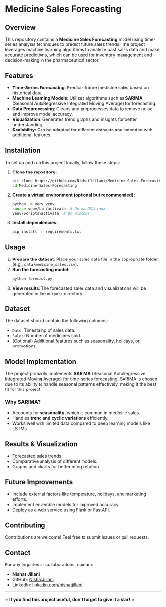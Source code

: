 # Medicine Sales Forecasting

## Overview
This repository contains a **Medicine Sales Forecasting** model using time-series analysis techniques to predict future sales trends. The project leverages machine learning algorithms to analyze past sales data and make accurate predictions, which can be used for inventory management and decision-making in the pharmaceutical sector.

## Features
- **Time-Series Forecasting**: Predicts future medicine sales based on historical data.
- **Machine Learning Models**: Utilizes algorithms such as **SARIMA** (Seasonal AutoRegressive Integrated Moving Average) for forecasting.
- **Data Preprocessing**: Cleans and preprocesses data to remove noise and improve model accuracy.
- **Visualization**: Generates trend graphs and insights for better understanding.
- **Scalability**: Can be adapted for different datasets and extended with additional features.

## Installation
To set up and run this project locally, follow these steps:

1. **Clone the repository:**
   ```bash
   git clone https://github.com/NishatJillani/Medicine-Sales-Forecasting.git
   cd Medicine-Sales-Forecasting
   ```

2. **Create a virtual environment (optional but recommended):**
   ```bash
   python -m venv venv
   source venv/bin/activate  # On macOS/Linux
   venv\Scripts\activate  # On Windows
   ```

3. **Install dependencies:**
   ```bash
   pip install -r requirements.txt
   ```

## Usage
1. **Prepare the dataset**: Place your sales data file in the appropriate folder (e.g., `data/medicine_sales.csv`).
2. **Run the forecasting model**:
   ```bash
   python forecast.py
   ```
3. **View results**: The forecasted sales data and visualizations will be generated in the `output/` directory.

## Dataset
The dataset should contain the following columns:
- `Date`: Timestamp of sales data.
- `Sales`: Number of medicines sold.
- (Optional) Additional features such as seasonality, holidays, or promotions.

## Model Implementation
The project primarily implements **SARIMA** (Seasonal AutoRegressive Integrated Moving Average) for time-series forecasting. SARIMA is chosen due to its ability to handle seasonal patterns effectively, making it the best fit for this project.

### Why SARIMA?
- Accounts for **seasonality**, which is common in medicine sales.
- Handles **trend and cyclic variations** efficiently.
- Works well with limited data compared to deep learning models like LSTMs.

## Results & Visualization
- Forecasted sales trends.
- Comparative analysis of different models.
- Graphs and charts for better interpretation.

## Future Improvements
- Include external factors like temperature, holidays, and marketing efforts.
- Implement ensemble models for improved accuracy.
- Deploy as a web service using Flask or FastAPI.

## Contributing
Contributions are welcome! Feel free to submit issues or pull requests.

## Contact
For any inquiries or collaborations, contact:
- **Nishat Jillani**
- GitHub: [NishatJillani](https://github.com/NishatJillani)
- LinkedIn: [linkedin.com/nishatjillani](https://linkedin.com/nishatjillani)

---

⭐ **If you find this project useful, don't forget to give it a star!** ⭐
